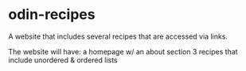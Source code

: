# odin-recipes
A website that includes several recipes that are accessed via links. 

The website will have:
    a homepage w/ an about section
    3 recipes that include unordered & ordered lists